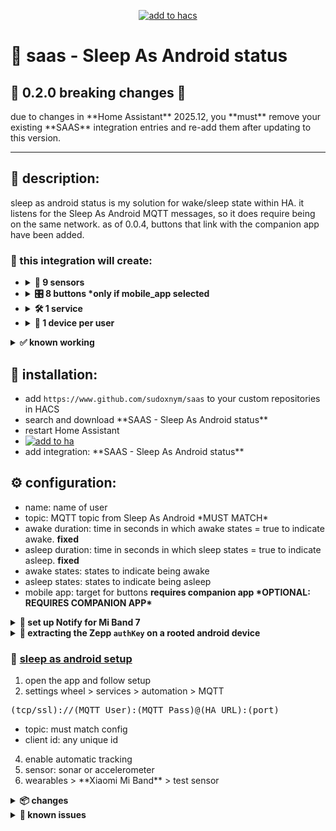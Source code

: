 <p align="center">
  <a href="https://hacs.xyz/docs/faq/custom_repositories">
    <img src="https://img.shields.io/badge/HACS-Custom-orange.svg?style=for-the-badge&logo=home%20assistant&labelColor=202020&color=41BDF5" alt="add to hacs">
  </a>
</p>

<h1>🌙 saas - Sleep As Android status</h1>

<h2>🚨 0.2.0 breaking changes 🚨</h2>  
due to changes in **Home Assistant** 2025.12, you **must** remove your existing **SAAS** integration entries and re-add them after updating to this version.

---

<h2>📖 description:</h2>
<p>
sleep as android status is my solution for wake/sleep state within HA. it listens for the Sleep As Android MQTT messages, so it does require being on the same network. as of 0.0.4, buttons that link with the companion app have been added.
</p>

<h3>🧱 this integration will create:</h3>

<ul>
  <li>
    <details>
      <summary><strong>📡 9 sensors</strong></summary>

| Sensor | Description |
| ------ | ----------- |
| message received | shows the last raw MQTT event payload |
| wake status | indicates awake or asleep based on your sleep stage |
| sound | snore, talk, cough, and other sound events |
| disturbance | reports apnea and antisnoring events |
| **next alarm** | upcoming alarm time and label; stores the last ten alarms in attributes |
| alarm | alarm related events such as snooze or dismiss |
| lullaby | lullaby status |
| sleep tracking | whether sleep tracking is active or paused |
| sleep stage | current sleep stage from Sleep As Android |

      <p>the wake status sensor adjusts automatically based on the defined awake and asleep states.</p>
    </details>
  </li>
  <li>
    <details>
      <summary><strong>🎛️ 8 buttons *only if mobile_app selected</strong></summary>
      <ul>
        <li>alarm dismiss</li>
        <li>alarm snooze</li>
        <li>lullaby stop</li>
        <li>sleep tracking pause</li>
        <li>sleep tracking resume</li>
        <li>sleep tracking start</li>
        <li>sleep tracking start with optimal alarm</li>
        <li>sleep tracking stop</li>
      </ul>
    </details>
  </li>
  <li>
    <details>
      <summary><strong>🛠️ 1 service</strong></summary>
      <pre>
service: saas.saas_example_alarm_set
data:
  message: Example Message!
  day: monday
  hour: 7
  minute: 30
      </pre>
    </details>
  </li>
  <li>
    <details>
      <summary><strong>🔗 1 device per user</strong></summary>
      <p>one HA device is created per configured user instance to link sensors, services, and buttons.</p>
    </details>
  </li>
</ul>

<details>
  <summary><strong>✅ known working</strong></summary>
  <ul>
    <li>📟 **Xiaomi Mi Band 7**</li>
    <li>📟 **Xiaomi Mi Band 8** and **Mi Band 9** may work, but they have a different os that jumps through hoops to work.</li>
    <li>⌚ **Garmin Fenix 7X** with garmin alternative, **not** the free one.</li>
    <li>⌚ **Xiaomi Amazfit GTR3 Pro** — may require root. i am rooted so i just did what's in this guide, but there may be alternative ways to get the key.</li>
  </ul>
</details>

<h2>🧪 installation:</h2>
<ul>
  <li>add <code>https://www.github.com/sudoxnym/saas</code> to your custom repositories in HACS</li>
  <li>search and download **SAAS - Sleep As Android status**</li>
  <li>restart Home Assistant</li>
  <li>
    <a href="https://my.home-assistant.io/redirect/config_flow_start/?domain=saas">
      <img src="https://my.home-assistant.io/badges/config_flow_start.svg" alt="add to ha">
    </a>
  </li>
  <li>add integration: **SAAS - Sleep As Android status**</li>
</ul>

<h2>⚙️ configuration:</h2>
<ul>
  <li>name: name of user</li>
  <li>topic: MQTT topic from Sleep As Android *MUST MATCH*</li>
  <li>awake duration: time in seconds in which awake states = true to indicate awake. <b>fixed</b></li>
  <li>asleep duration: time in seconds in which sleep states = true to indicate asleep. <b>fixed</b></li>
  <li>awake states: states to indicate being awake</li>
  <li>asleep states: states to indicate being asleep</li>
  <li>mobile app: target for buttons <b>requires companion app *OPTIONAL: REQUIRES COMPANION APP*</b></li>
</ul>

<details>
  <summary><strong>📲 set up Notify for Mi Band 7</strong></summary>
  <ol>
    <li>pair **Mi Band 7** as you normally would with <a href="https://play.google.com/store/apps/details?id=com.xiaomi.wearable&hl=en_US">Mi Fitness</a></li>
    <li>obtain auth key for Notify app using ADB</li>
  </ol>

  <pre>
adb shell
grep -E "authKey=[a-z0-9]*," /sdcard/Android/data/com.xiaomi.wearable/files/log/XiaomiFit.device.log |
awk -F ", " '{print $17}' | grep authKey | tail -1 | awk -F "=" '{print $2}'
  </pre>

  <p>credit: <a href="https://www.reddit.com/r/miband/comments/15j0rfq/comment/kxlyzc6/">iamfosscad</a></p>

  <ol start="3">
    <li>uninstall **Mi Fitness**</li>
    <li>download/install <a href="https://play.google.com/store/apps/details?id=com.mc.miband1&hl=en_US">Notify for Mi Band</a></li>
    <li>follow prompts, input auth key, select Mi Fitness is not installed</li>
    <li>enable Sleep As Android in Notify settings</li>
  </ol>
</details>

<details>
  <summary><strong>🔐 extracting the Zepp <code>authKey</code> on a rooted android device</strong></summary>
  <pre>
su
cd /data/data/com.huami.watch.hmwatchmanager/databases/
ls origin_db_*
sqlite3 origin_db_1234567890 "SELECT AUTHKEY FROM DEVICE;"
  </pre>

  <ul>
    <li>⚠️ do not unpair before extracting</li>
    <li>use with caution – root required</li>
    <li>modified apps are available on <a href="https://geekdoing.com">GeekDoing</a> and <a href="https://freemyband.com">FreeMyBand</a></li>
  </ul>
</details>

<h3>🛌 <a href="https://play.google.com/store/apps/details?id=com.urbandroid.sleep&hl=en_US">sleep as android setup</a></h3>
<ol>
  <li>open the app and follow setup</li>
  <li>settings wheel > services > automation > MQTT</li>
</ol>

<pre>
(tcp/ssl)://(MQTT User):(MQTT Pass)@(HA URL):(port)
</pre>

<ul>
  <li>topic: must match config</li>
  <li>client id: any unique id</li>
</ul>

<ol start="4">
  <li>enable automatic tracking</li>
  <li>sensor: sonar or accelerometer</li>
  <li>wearables > **Xiaomi Mi Band** > test sensor</li>
</ol>

<details>
  <summary><strong>📦 changes</strong></summary>
  <b>0.2.2</b>
  <ul>
    <li>added Next Alarm sensor with alarm label tracking</li>
    <li>stores up to ten previous alarms in sensor attributes</li>
  </ul>
  <b>0.2.1</b>
  <ul>
    <li>fixed manifest error preventing config setup</li>
    <li>fixed fine tuning in the configure section, now changing time or device actually works</li>
  </ul>

  <b>0.2.0</b>
  <ul>
    <li>added services.yaml to resolve known NoneType error</li>
    <li>fixed deprecation warnings for future Home Assistant releases</li>
    <li>breaking changes: remove and re-add existing integration entries after update</li>
  </ul>

  <b>0.1.0</b>
  <ul>
    <li>fixed wake status timing</li>
    <li>bug fixes on sound sensor</li>
    <li>accurate updates to alarmevent, disturbance, sound</li>
    <li>organized readme</li>
  </ul>

  <b>0.0.6a</b>
  <ul>
    <li>initial beta release</li>
    <li>added persistent states</li>
    <li>alarm event sensor attributes</li>
  </ul>
</details>

<details>
  <summary><strong>🚨 known issues</strong></summary>
  <p>💬 no known issues at this time.</p>
</details>
